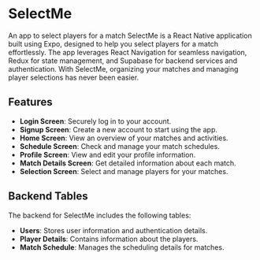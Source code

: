 # SelectMe

An app to select players for a match
SelectMe is a React Native application built using Expo, designed to help you select players for a match effortlessly. The app leverages React Navigation for seamless navigation, Redux for state management, and Supabase for backend services and authentication. With SelectMe, organizing your matches and managing player selections has never been easier.

## Features

- **Login Screen**: Securely log in to your account.
- **Signup Screen**: Create a new account to start using the app.
- **Home Screen**: View an overview of your matches and activities.
- **Schedule Screen**: Check and manage your match schedules.
- **Profile Screen**: View and edit your profile information.
- **Match Details Screen**: Get detailed information about each match.
- **Selection Screen**: Select and manage players for your matches.

## Backend Tables

The backend for SelectMe includes the following tables:

- **Users**: Stores user information and authentication details.
- **Player Details**: Contains information about the players.
- **Match Schedule**: Manages the scheduling details for matches.
